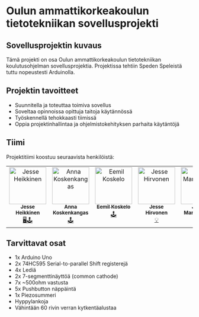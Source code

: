 # Oulun ammattikorkeakoulun tietotekniikan sovellusprojekti

## Sovellusprojektin kuvaus

Tämä projekti on osa Oulun ammattikorkeakoulun tietotekniikan koulutusohjelman sovellusprojektia. Projektissa tehtiin Speden Speleistä tuttu nopeustesti Arduinolla.

## Projektin tavoitteet

- Suunnitella ja toteuttaa toimiva sovellus
- Soveltaa opinnoissa opittuja taitoja käytännössä
- Työskennellä tehokkaasti tiimissä
- Oppia projektinhallintaa ja ohjelmistokehityksen parhaita käytäntöjä

## Tiimi

Projektitiimi koostuu seuraavista henkilöistä:

<table>
  <tbody>
    <tr>
      <td align="center" valign="top" width="20%"><a href="https://github.com/mintusmaximus"><img src="https://avatars.githubusercontent.com/u/156218528?v=4" width="100px;" alt="Jesse Heikkinen"/><br /><sub><b>Jesse Heikkinen</b></sub></a><br /><a href="https://github.com/mintusmaximus/TVT24KMO_R15_SpedenSpelit/commits/main/?author=mintusmaximus" title="Display ja pelilogiikka">🖥️🕹️</a></td>
      <td align="center" valign="top" width="20%"><a href="https://github.com/nnksknkngs"><img src="https://avatars.githubusercontent.com/u/169275720?v=4" width="100px;" alt="Anna Koskenkangas"/><br /><sub><b>Anna Koskenkangas</b></sub></a><br /><a href="https://github.com/mintusmaximus/TVT24KMO_R15_SpedenSpelit/commits/main/?author=nnksknkngs" title="Pelilogiikka">🕹️</a></td>
      <td align="center" valign="top" width="20%"><a href="https://github.com/eemil3"><img src="https://avatars.githubusercontent.com/u/181833755?v=4" width="100px;" alt="Eemil Koskelo"/><br /><sub><b>Eemil Koskelo</b></sub></a><br /><a href="https://github.com/mintusmaximus/TVT24KMO_R15_SpedenSpelit/commits/main/?author=eemil3" title="Pelilogiikka">🕹️</a></td>
      <td align="center" valign="top" width="20%"><a href="https://github.com/j3shi"><img src="https://avatars.githubusercontent.com/u/164160422?v=4" width="100px;" alt="Jesse Hirvonen"/><br /><sub><b>Jesse Hirvonen</b></sub></a><br /><a href="https://github.com/mintusmaximus/TVT24KMO_R15_SpedenSpelit/commits/main/?author=j3shi" title="Ledit">💡</a></td>
      <td align="center" valign="top" width="20%"><a href="https://github.com/jarmoit"><img src="https://avatars.githubusercontent.com/u/181835775?v=4" width="100px;" alt="Jarmo Marjakangas"/><br /><sub><b>Jarmo Marjakangas</b></sub></a><br /><a href="https://github.com/mintusmaximus/TVT24KMO_R15_SpedenSpelit/commits/main/?author=jarmoit" title="Buttons ja pelilogiikka">🔛🕹️</a></td>
    </tr>
  </tbody>
</table>

## Tarvittavat osat

- 1x Arduino Uno
- 2x 74HC595 Serial-to-parallel Shift registerejä
- 4x Lediä
- 2x 7-segmenttinäyttöä (common cathode)
- 7x ~500ohm vastusta
- 5x Pushbutton näppäintä
- 1x Piezosummeri
- Hyppylankoja
- Vähintään 60 rivin verran kytkentäalustaa
